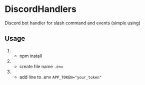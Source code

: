 # DiscordHandlers
Discord bot handler for slash command and events (simple using)

## Usage

1. - npm install
2. - create file name `.env`
3. - add line to .env `APP_TOKEN="your_token"`
